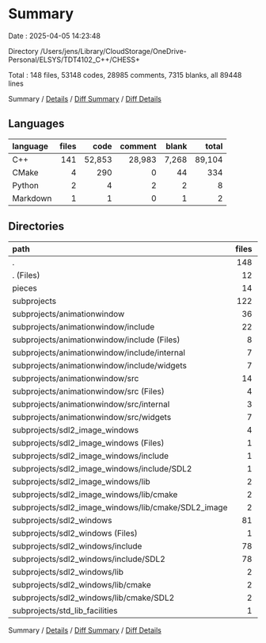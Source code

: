 # Summary

Date : 2025-04-05 14:23:48

Directory /Users/jens/Library/CloudStorage/OneDrive-Personal/ELSYS/TDT4102_C++/CHESS+

Total : 148 files,  53148 codes, 28985 comments, 7315 blanks, all 89448 lines

Summary / [Details](details.md) / [Diff Summary](diff.md) / [Diff Details](diff-details.md)

## Languages
| language | files | code | comment | blank | total |
| :--- | ---: | ---: | ---: | ---: | ---: |
| C++ | 141 | 52,853 | 28,983 | 7,268 | 89,104 |
| CMake | 4 | 290 | 0 | 44 | 334 |
| Python | 2 | 4 | 2 | 2 | 8 |
| Markdown | 1 | 1 | 0 | 1 | 2 |

## Directories
| path | files | code | comment | blank | total |
| :--- | ---: | ---: | ---: | ---: | ---: |
| . | 148 | 53,148 | 28,985 | 7,315 | 89,448 |
| . (Files) | 12 | 442 | 26 | 70 | 538 |
| pieces | 14 | 256 | 18 | 40 | 314 |
| subprojects | 122 | 52,450 | 28,941 | 7,205 | 88,596 |
| subprojects/animationwindow | 36 | 25,007 | 6,327 | 2,967 | 34,301 |
| subprojects/animationwindow/include | 22 | 23,921 | 6,264 | 2,797 | 32,982 |
| subprojects/animationwindow/include (Files) | 8 | 548 | 37 | 62 | 647 |
| subprojects/animationwindow/include/internal | 7 | 23,196 | 6,227 | 2,716 | 32,139 |
| subprojects/animationwindow/include/widgets | 7 | 177 | 0 | 19 | 196 |
| subprojects/animationwindow/src | 14 | 1,086 | 63 | 170 | 1,319 |
| subprojects/animationwindow/src (Files) | 4 | 402 | 46 | 95 | 543 |
| subprojects/animationwindow/src/internal | 3 | 477 | 12 | 21 | 510 |
| subprojects/animationwindow/src/widgets | 7 | 207 | 5 | 54 | 266 |
| subprojects/sdl2_image_windows | 4 | 204 | 1,994 | 94 | 2,292 |
| subprojects/sdl2_image_windows (Files) | 1 | 2 | 1 | 1 | 4 |
| subprojects/sdl2_image_windows/include | 1 | 108 | 1,993 | 73 | 2,174 |
| subprojects/sdl2_image_windows/include/SDL2 | 1 | 108 | 1,993 | 73 | 2,174 |
| subprojects/sdl2_image_windows/lib | 2 | 94 | 0 | 20 | 114 |
| subprojects/sdl2_image_windows/lib/cmake | 2 | 94 | 0 | 20 | 114 |
| subprojects/sdl2_image_windows/lib/cmake/SDL2_image | 2 | 94 | 0 | 20 | 114 |
| subprojects/sdl2_windows | 81 | 27,143 | 20,574 | 4,115 | 51,832 |
| subprojects/sdl2_windows (Files) | 1 | 2 | 1 | 1 | 4 |
| subprojects/sdl2_windows/include | 78 | 26,945 | 20,573 | 4,090 | 51,608 |
| subprojects/sdl2_windows/include/SDL2 | 78 | 26,945 | 20,573 | 4,090 | 51,608 |
| subprojects/sdl2_windows/lib | 2 | 196 | 0 | 24 | 220 |
| subprojects/sdl2_windows/lib/cmake | 2 | 196 | 0 | 24 | 220 |
| subprojects/sdl2_windows/lib/cmake/SDL2 | 2 | 196 | 0 | 24 | 220 |
| subprojects/std_lib_facilities | 1 | 96 | 46 | 29 | 171 |

Summary / [Details](details.md) / [Diff Summary](diff.md) / [Diff Details](diff-details.md)